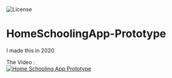 ![License](https://img.shields.io/badge/License-GPL&ndash;3.0%20-purble.svg)

# HomeSchoolingApp-Prototype
I made this in 2020

The Video :
<br>
[![Home Schooling App Prototype](https://img.youtube.com/vi/VmBffrYQlK4/0.jpg)](https://www.youtube.com/watch?v=VmBffrYQlK4)
<br>
